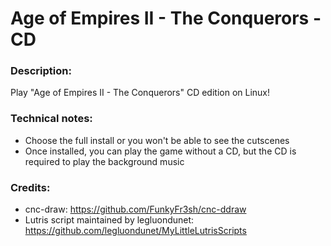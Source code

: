 # Age of Empires II - The Conquerors - CD
### Description:
Play "Age of Empires II - The Conquerors" CD edition on Linux!
### Technical notes:
- Choose the full install or you won't be able to see the cutscenes
- Once installed, you can play the game without a CD, but the CD is required to play the background music
### Credits:
- cnc-draw: https://github.com/FunkyFr3sh/cnc-ddraw
- Lutris script maintained by legluondunet: https://github.com/legluondunet/MyLittleLutrisScripts
